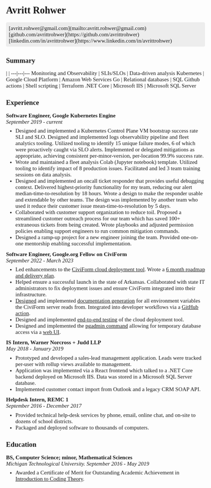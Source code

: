 <style>
body {
  /*font-family: "Liberation Serif";*/
  font-family: "STIX, Medium";
  font-size: 15px;
}
/* weasyprint page options */
@page {
  size: Letter;
  margin: 1em 2em 0 2em;
}
h1 {
    font-size: 1.75em;
}
h2 {
    font-size: 1.25em;
}
h3, h4 {
    font-size: 1em;
}
p, h3 {
    margin-top: 0;
    margin-bottom: 0;
}
ul {
    margin-top: 0.5em;
    margin-bottom: 0.75em;
}
#links {
    display: flex;
    justify-content: space-between;
    background-color: #EDEDED;
    padding: 0.5em;
    border-radius: 0.25em;
}
table {
    width: 100%;
    border: 0.25em solid #EDEDED;
    border-radius: 0.25em;
    margin-top: 1em;
}
</style>

# Avritt Rohwer

<span id="links">
[avritt.rohwer@gmail.com](mailto:avritt.rohwer@gmail.com)
[github.com/avrittrohwer](https://github.com/avrittrohwer)
[linkedin.com/in/avrittrohwer](https://www.linkedin.com/in/avrittrohwer)
</span>

## Summary

 | | 
---|---|---
Monitoring and Observability | SLIs/SLOs | Data-driven analysis
Kubernetes | Google Cloud Platform | Amazon Web Services
Go | Relational databases | SQL
Github actions | Shell scripting | Terraform
.NET Core | Microsoft IIS | Microsoft SQL Server

## Experience

### Software Engineer, Google Kubernetes Engine

*September 2019 - current*

- Designed and implemented a Kubernetes Control Plane VM bootstrap success rate
  SLI and SLO. Designed and implemented logs observability pipeline and fleet
  analytics tooling. Utilized tooling to identify 15 unique failure modes, 6 of
  which were proactively caught via SLO alerts. Implemented or delegated
  mitigations as appropriate, achieving consistent per-minor-version,
  per-location 99.9% success rate.
- Wrote and maintained a fleet analysis Colab (Jupyter notebook) template.
  Utilized tooling to identify impact of 8 production issues. Facilitated and
  led 3 team training sessions on data analysis.
- Designed and implemented an oncall ticket responder that provides useful
  debugging context. Delivered highest-priority functionality for my team,
  reducing our alert median-time-to-resolution by 18 hours. Wrote a design to
  make the responder usable and extendable by other teams. The design was
  implemented by another team who used it reduce their customer issue
  mean-time-to-resolution by 5 days.
- Collaborated with customer support organization to reduce toil. Proposed
  a streamlined customer outreach process for our team which has saved 100+
  extraneous tickets from being created. Wrote playbooks and adjusted
  permission policies enabling support engineers to run common mitigation commands.
- Designed a ramp-up project for a new engineer joining the team. Provided
  one-on-one mentorship enabling successful implementation.

### Software Engineer, Google.org Fellow on CiviForm

*September 2022 - March 2023*

- Led enhancements to the [CiviForm cloud deployment
  tool](https://docs.civiform.us/it-manual/sre-playbook/terraform-deploy-system).
  Wrote a [6 month roadmap and delivery
  plan](https://docs.google.com/document/d/1DgKX1uSFHOJooSsBRoefc1VhNIKCBwKHg6ZrGys84cM/edit?usp=sharing).
- Helped ensure a successful launch in the state of Arkansas. Collaborated with
  state IT administrators to fix deployment issues and ensure CiviForm
  integrated into their infrastructure.
- [Designed](https://docs.google.com/document/d/1jYNeMqa9qK40JhPrtvNehzl-ooBeqQlnbZif2HvhuKw/edit#heading=h.bknox3ib8wpb)
  and implemented [documentation
  generation](https://docs.civiform.us/it-manual/sre-playbook/server-environment-variables)
  for all environment variables the CiviForm server reads from. Integrated into
  developer workflows via a [GitHub
  action](https://github.com/civiform/civiform/blob/main/.github/workflows/pr_env_var_docs.yaml).
- Designed and implemented [end-to-end
  testing](https://docs.google.com/document/d/1y1IFnuorFIsGJggMwJdLgAHtGMGPr9XDd8AdXH5VAlw/edit?usp=sharing)
  of the cloud deployment tool.
- Designed and implemented the [pgadmin
  command](https://docs.civiform.us/it-manual/sre-playbook/terraform-deploy-system#aws)
  allowing for temporary database access via a [web
  UI](https://www.pgadmin.org/).

### IS Intern, Warner Norcross + Judd LLP

*May 2018 - January 2019*

- Prototyped and developed a sales-lead management application. Leads were
  tracked per-user with rollup views available to management.
- Application was implemented via a React frontend which talked to a .NET Core
  backend deployed on Microsoft IIS. Data was stored in a Microsoft SQL Server
  database.
- Implemented customer contact import from Outlook and a legacy CRM SOAP API.

### Helpdesk Intern, REMC 1

*September 2016 - December 2017*

- Provided technical help-desk services by phone, email, online chat, and
  on-site to dozens of school districts.
- Packaged and deployed software to thousands of computers.

## Education

### BS, Computer Science; minor, Mathematical Sciences

*Michigan Technological University. September 2016 - May 2019*

- Awarded a Certificate of Merit for Outstanding Academic Achievement in
  [Introduction to Coding Theory](https://pages.mtu.edu/~tonchev/3202f18.pdf).
